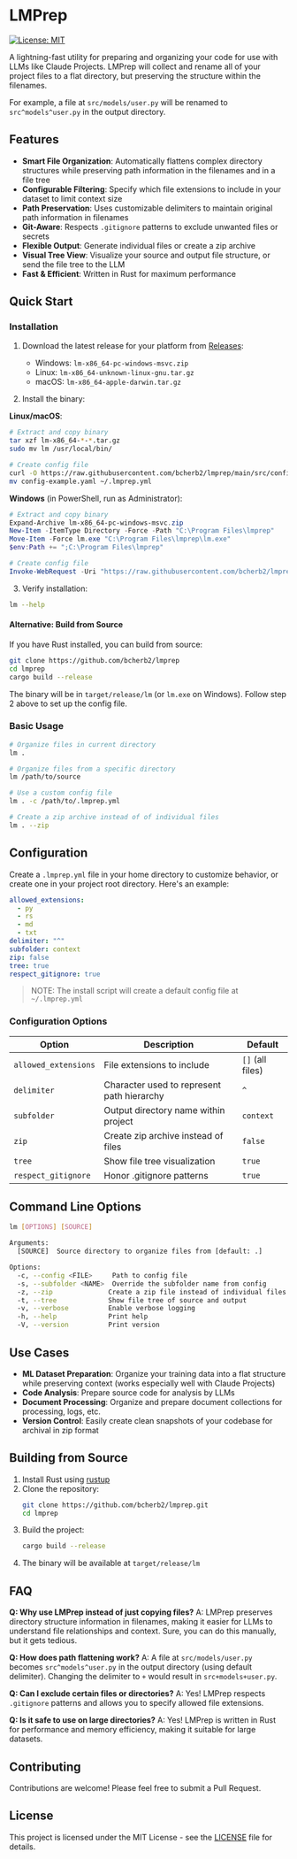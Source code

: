 # LMPrep 


[![License: MIT](https://img.shields.io/badge/License-MIT-yellow.svg)](https://opensource.org/licenses/MIT)

A lightning-fast utility for preparing and organizing your code for use with LLMs like Claude Projects.  LMPrep will collect and rename all of your project files to a flat directory, but preserving the structure within the filenames.  

For example, a file at `src/models/user.py` will be renamed to `src^models^user.py` in the output directory.

## Features

- **Smart File Organization**: Automatically flattens complex directory structures while preserving path information in the filenames and in a file tree
- **Configurable Filtering**: Specify which file extensions to include in your dataset to limit context size
- **Path Preservation**: Uses customizable delimiters to maintain original path information in filenames
- **Git-Aware**: Respects `.gitignore` patterns to exclude unwanted files or secrets
- **Flexible Output**: Generate individual files or create a zip archive
- **Visual Tree View**: Visualize your source and output file structure, or send the file tree to the LLM
- **Fast & Efficient**: Written in Rust for maximum performance

## Quick Start

### Installation

1. Download the latest release for your platform from [Releases](https://github.com/bcherb2/lmprep/releases):
   - Windows: `lm-x86_64-pc-windows-msvc.zip`
   - Linux: `lm-x86_64-unknown-linux-gnu.tar.gz`
   - macOS: `lm-x86_64-apple-darwin.tar.gz`

2. Install the binary:

**Linux/macOS**:
```bash
# Extract and copy binary
tar xzf lm-x86_64-*-*.tar.gz
sudo mv lm /usr/local/bin/

# Create config file
curl -O https://raw.githubusercontent.com/bcherb2/lmprep/main/src/config-example.yaml
mv config-example.yaml ~/.lmprep.yml
```

**Windows** (in PowerShell, run as Administrator):
```powershell
# Extract and copy binary
Expand-Archive lm-x86_64-pc-windows-msvc.zip
New-Item -ItemType Directory -Force -Path "C:\Program Files\lmprep"
Move-Item -Force lm.exe "C:\Program Files\lmprep\lm.exe"
$env:Path += ";C:\Program Files\lmprep"

# Create config file
Invoke-WebRequest -Uri "https://raw.githubusercontent.com/bcherb2/lmprep/main/src/config-example.yaml" -OutFile "$env:USERPROFILE\.lmprep.yml"
```

3. Verify installation:
```bash
lm --help
```

#### Alternative: Build from Source

If you have Rust installed, you can build from source:
```bash
git clone https://github.com/bcherb2/lmprep
cd lmprep
cargo build --release
```
The binary will be in `target/release/lm` (or `lm.exe` on Windows). Follow step 2 above to set up the config file.

### Basic Usage

```bash
# Organize files in current directory
lm .

# Organize files from a specific directory
lm /path/to/source

# Use a custom config file
lm . -c /path/to/.lmprep.yml

# Create a zip archive instead of of individual files
lm . --zip
```

## Configuration

Create a `.lmprep.yml` file in your home directory to customize behavior, or create one in your project root directory. Here's an example:

```yaml
allowed_extensions:
  - py
  - rs
  - md
  - txt
delimiter: "^"
subfolder: context
zip: false
tree: true
respect_gitignore: true
```

>NOTE: The install script will create a default config file at `~/.lmprep.yml`

### Configuration Options

| Option | Description | Default |
|--------|-------------|---------|
| `allowed_extensions` | File extensions to include | `[]` (all files) |
| `delimiter` | Character used to represent path hierarchy | `^` |
| `subfolder` | Output directory name within project | `context` |
| `zip` | Create zip archive instead of files | `false` |
| `tree` | Show file tree visualization | `true` |
| `respect_gitignore` | Honor .gitignore patterns | `true` |

## Command Line Options

```bash
lm [OPTIONS] [SOURCE]

Arguments:
  [SOURCE]  Source directory to organize files from [default: .]

Options:
  -c, --config <FILE>     Path to config file
  -s, --subfolder <NAME>  Override the subfolder name from config
  -z, --zip              Create a zip file instead of individual files
  -t, --tree             Show file tree of source and output
  -v, --verbose          Enable verbose logging
  -h, --help             Print help
  -V, --version          Print version
```

## Use Cases

- **ML Dataset Preparation**: Organize your training data into a flat structure while preserving context (works especially well with Claude Projects)
- **Code Analysis**: Prepare source code for analysis by LLMs
- **Document Processing**: Organize and prepare document collections for processing, logs, etc.
- **Version Control**: Easily create clean snapshots of your codebase for archival in zip format

## Building from Source

1. Install Rust using [rustup](https://rustup.rs/)
2. Clone the repository:
   ```bash
   git clone https://github.com/bcherb2/lmprep.git
   cd lmprep
   ```
3. Build the project:
   ```bash
   cargo build --release
   ```
4. The binary will be available at `target/release/lm`

## FAQ

**Q: Why use LMPrep instead of just copying files?**
A: LMPrep preserves directory structure information in filenames, making it easier for LLMs to understand file relationships and context.  Sure, you can do this manually, but it gets tedious.

**Q: How does path flattening work?**
A: A file at `src/models/user.py` becomes `src^models^user.py` in the output directory (using default delimiter).  Changing the delimiter to `+` would result in `src+models+user.py`.

**Q: Can I exclude certain files or directories?**
A: Yes! LMPrep respects `.gitignore` patterns and allows you to specify allowed file extensions.

**Q: Is it safe to use on large directories?**
A: Yes! LMPrep is written in Rust for performance and memory efficiency, making it suitable for large datasets.

## Contributing

Contributions are welcome! Please feel free to submit a Pull Request.

## License

This project is licensed under the MIT License - see the [LICENSE](LICENSE) file for details.
